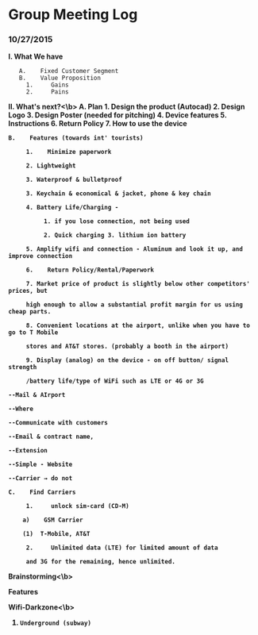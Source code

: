 # Group Meeting Log

<h3>10/27/2015</h3>

<b>I. What We have</b>

       A.    Fixed Customer Segment
       B.    Value Proposition
	     1.     Gains
	     2.     Pains

<b>II. What's next?<\b>
       A.    Plan
             1.     Design the product (Autocad)
             2.     Design Logo
	     3.     Design Poster (needed for pitching)
	     4.     Device features
	     5.     Instructions
	     6.     Return Policy
	     7.     How to use the device

	B.    Features (towards int' tourists)

	     1.    Minimize paperwork 

	     2. Lightweight 

	     3. Waterproof & bulletproof 

	     3. Keychain & economical & jacket, phone & key chain 

	     4. Battery Life/Charging - 

	          1. if you lose connection, not being used 

	          2. Quick charging 3. lithium ion battery 

	     5. Amplify wifi and connection - Aluminum and look it up, and improve connection 

	     6.    Return Policy/Rental/Paperwork

	     7. Market price of product is slightly below other competitors' prices, but 

	     high enough to allow a substantial profit margin for us using cheap parts. 

	     8. Convenient locations at the airport, unlike when you have to go to T Mobile 

	     stores and AT&T stores. (probably a booth in the airport) 

	     9. Display (analog) on the device - on off button/ signal strength

	     /battery life/type of WiFi such as LTE or 4G or 3G 

	--Mail & AIrport

	--Where 

	--Communicate with customers 

	--Email & contract name, 

	--Extension 

	--Simple - Website 

	--Carrier → do not 

	C.    Find Carriers

	     1.     unlock sim-card (CD-M)

		a)    GSM Carrier

		(1)  T-Mobile, AT&T

	     2.     Unlimited data (LTE) for limited amount of data 

	     and 3G for the remaining, hence unlimited.

<b>Brainstorming<\b>

Features
 
<b>Wifi-Darkzone<\b>

1.     Underground (subway)
